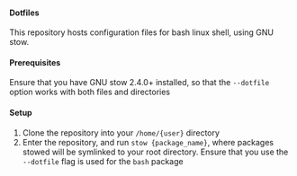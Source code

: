 #### Dotfiles
This repository hosts configuration files for bash linux shell, using GNU stow.  

#### Prerequisites
Ensure that you have GNU stow 2.4.0+ installed, so that the `--dotfile` option
works with both files and directories

#### Setup
1. Clone the repository into your `/home/{user}` directory
2. Enter the repository, and run `stow {package_name}`, where packages stowed will be symlinked to your
   root directory. Ensure that you use the `--dotfile` flag is used for the
   `bash` package
